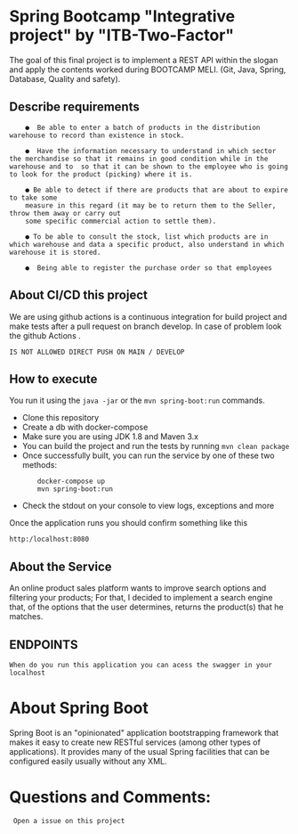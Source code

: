 # Spring Bootcamp "Integrative project" by "ITB-Two-Factor"


The goal of this final project is to implement a REST API within the slogan and apply
the contents worked during BOOTCAMP MELI. (Git, Java, Spring, Database,
Quality and safety).


## Describe requirements



```
    ●  Be able to enter a batch of products in the distribution warehouse to record than existence in stock.

    ●  Have the information necessary to understand in which sector the merchandise so that it remains in good condition while in the warehouse and to  so that it can be shown to the employee who is going to look for the product (picking) where it is.
  
    ● Be able to detect if there are products that are about to expire to take some
    measure in this regard (it may be to return them to the Seller, throw them away or carry out
    some specific commercial action to settle them).

    ● To be able to consult the stock, list which products are in which warehouse and data a specific product, also understand in which warehouse it is stored.

    ●  Being able to register the purchase order so that employees

```
## About CI/CD this project
 We are using github actions is a continuous integration for build project and make tests after a pull request on branch develop. In case of problem look the github Actions .

    IS NOT ALLOWED DIRECT PUSH ON MAIN / DEVELOP


## How to execute 

You run it using the ```java -jar``` or the ```mvn spring-boot:run``` commands.

* Clone this repository 
* Create a db with docker-compose
* Make sure you are using JDK 1.8 and Maven 3.x
* You can build the project and run the tests by running ```mvn clean package```
* Once successfully built, you can run the service by one of these two methods:
```
       docker-compose up 
       mvn spring-boot:run 
```
* Check the stdout on your console to view logs, exceptions  and more 

Once the application runs you should confirm  something like this

```
http:/localhost:8080
```

## About the Service

An online product sales platform wants to improve search options and
filtering your products; For that, I decided to implement a search engine that,
of the options that the user determines, returns the product(s) that he
matches.

## ENDPOINTS 

    When do you run this application you can acess the swagger in your localhost


# About Spring Boot

Spring Boot is an "opinionated" application bootstrapping framework that makes it easy to create new RESTful services (among other types of applications). It provides many of the usual Spring facilities that can be configured easily usually without any XML. 



# Questions and Comments:
     Open a issue on this project 
